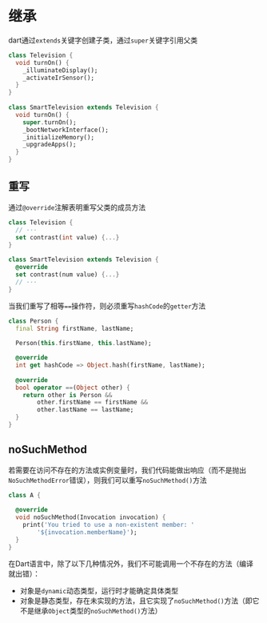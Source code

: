 # 继承



dart通过`extends`关键字创建子类，通过`super`关键字引用父类

```dart
class Television {
  void turnOn() {
    _illuminateDisplay();
    _activateIrSensor();
  }
}
 
class SmartTelevision extends Television {
  void turnOn() {
    super.turnOn();
    _bootNetworkInterface();
    _initializeMemory();
    _upgradeApps();
  }
}
```



## 重写

通过`@override`注解表明重写父类的成员方法

```dart
class Television {
  // ···
  set contrast(int value) {...}
}
 
class SmartTelevision extends Television {
  @override
  set contrast(num value) {...}
  // ···
}
```



<note>当我们重写了相等`==`操作符，则必须重写`hashCode`的`getter`方法</note>

```dart
class Person {
  final String firstName, lastName;
 
  Person(this.firstName, this.lastName);

  @override
  int get hashCode => Object.hash(firstName, lastName);
 
  @override
  bool operator ==(Object other) {
    return other is Person &&
        other.firstName == firstName &&
        other.lastName == lastName;
  }
}
```



## noSuchMethod

若需要在访问不存在的方法或实例变量时，我们代码能做出响应（而不是抛出`NoSuchMethodError`错误），则我们可以重写`noSuchMethod()`方法

```dart
class A {
 
  @override
  void noSuchMethod(Invocation invocation) {
    print('You tried to use a non-existent member: '
        '${invocation.memberName}');
  }
}
```

在Dart语言中，除了以下几种情况外，我们不可能调用一个不存在的方法（编译就出错）：

- 对象是`dynamic`动态类型，运行时才能确定具体类型
- 对象是静态类型，存在未实现的方法，且它实现了`noSuchMethod()`方法（即它不是继承`Object`类型的`noSuchMethod()`方法）